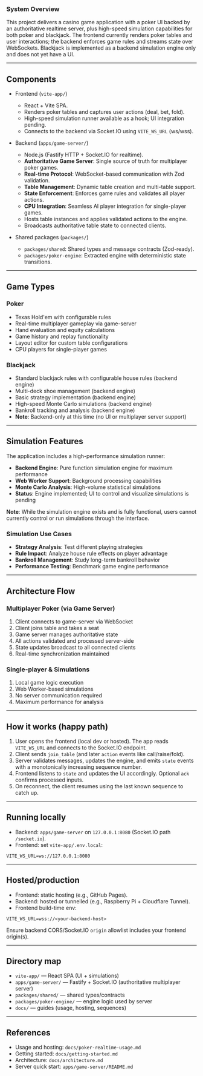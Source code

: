 ### System Overview

This project delivers a casino game application with a poker UI backed by an authoritative realtime server, plus high-speed simulation capabilities for both poker and blackjack. The frontend currently renders poker tables and user interactions; the backend enforces game rules and streams state over WebSockets. Blackjack is implemented as a backend simulation engine only and does not yet have a UI.

---

## Components

- Frontend (`vite-app/`)
  - React + Vite SPA.
  - Renders poker tables and captures user actions (deal, bet, fold).
  - High-speed simulation runner available as a hook; UI integration pending.
  - Connects to the backend via Socket.IO using `VITE_WS_URL` (ws/wss).

- Backend (`apps/game-server/`)
  - Node.js (Fastify HTTP + Socket.IO for realtime).
  - **Authoritative Game Server**: Single source of truth for multiplayer poker games.
  - **Real-time Protocol**: WebSocket-based communication with Zod validation.
  - **Table Management**: Dynamic table creation and multi-table support.
  - **State Enforcement**: Enforces game rules and validates all player actions.
  - **CPU Integration**: Seamless AI player integration for single-player games.
  - Hosts table instances and applies validated actions to the engine.
  - Broadcasts authoritative table state to connected clients.

- Shared packages (`packages/`)
  - `packages/shared`: Shared types and message contracts (Zod-ready).
  - `packages/poker-engine`: Extracted engine with deterministic state transitions.

---

## Game Types

### Poker
- Texas Hold'em with configurable rules
- Real-time multiplayer gameplay via game-server
- Hand evaluation and equity calculations
- Game history and replay functionality
- Layout editor for custom table configurations
- CPU players for single-player games

### Blackjack
- Standard blackjack rules with configurable house rules (backend engine)
- Multi-deck shoe management (backend engine)
- Basic strategy implementation (backend engine)
- High-speed Monte Carlo simulations (backend engine)
- Bankroll tracking and analysis (backend engine)
- **Note**: Backend-only at this time (no UI or multiplayer server support)

---

## Simulation Features

The application includes a high-performance simulation runner:

- **Backend Engine**: Pure function simulation engine for maximum performance
- **Web Worker Support**: Background processing capabilities
- **Monte Carlo Analysis**: High-volume statistical simulations
- **Status**: Engine implemented; UI to control and visualize simulations is pending

**Note**: While the simulation engine exists and is fully functional, users cannot currently control or run simulations through the interface.

### Simulation Use Cases

- **Strategy Analysis**: Test different playing strategies
- **Rule Impact**: Analyze house rule effects on player advantage
- **Bankroll Management**: Study long-term bankroll behavior
- **Performance Testing**: Benchmark game engine performance

---

## Architecture Flow

### Multiplayer Poker (via Game Server)
1. Client connects to game-server via WebSocket
2. Client joins table and takes a seat
3. Game server manages authoritative state
4. All actions validated and processed server-side
5. State updates broadcast to all connected clients
6. Real-time synchronization maintained

### Single-player & Simulations
1. Local game logic execution
2. Web Worker-based simulations
3. No server communication required
4. Maximum performance for analysis

---

## How it works (happy path)

1) User opens the frontend (local dev or hosted). The app reads `VITE_WS_URL` and connects to the Socket.IO endpoint.
2) Client sends `join_table` (and later `action` events like call/raise/fold).
3) Server validates messages, updates the engine, and emits `state` events with a monotonically increasing sequence number.
4) Frontend listens to `state` and updates the UI accordingly. Optional `ack` confirms processed inputs.
5) On reconnect, the client resumes using the last known sequence to catch up.

---

## Running locally

- Backend: `apps/game-server` on `127.0.0.1:8080` (Socket.IO path `/socket.io`).
- Frontend: set `vite-app/.env.local`:
```
VITE_WS_URL=ws://127.0.0.1:8080
```

---

## Hosted/production

- Frontend: static hosting (e.g., GitHub Pages).
- Backend: hosted or tunnelled (e.g., Raspberry Pi + Cloudflare Tunnel).
- Frontend build-time env:
```
VITE_WS_URL=wss://<your-backend-host>
```

Ensure backend CORS/Socket.IO `origin` allowlist includes your frontend origin(s).

---

## Directory map

- `vite-app/` — React SPA (UI + simulations)
- `apps/game-server/` — Fastify + Socket.IO (authoritative multiplayer server)
- `packages/shared/` — shared types/contracts
- `packages/poker-engine/` — engine logic used by server
- `docs/` — guides (usage, hosting, sequences)

---

## References

- Usage and hosting: `docs/poker-realtime-usage.md`
- Getting started: `docs/getting-started.md`
- Architecture: `docs/architecture.md`
- Server quick start: `apps/game-server/README.md`


